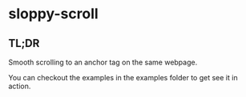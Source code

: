 # sloppy-scroll

## TL;DR

Smooth scrolling to an anchor tag on the same webpage.

You can checkout the examples in the examples folder to get see it in action.

